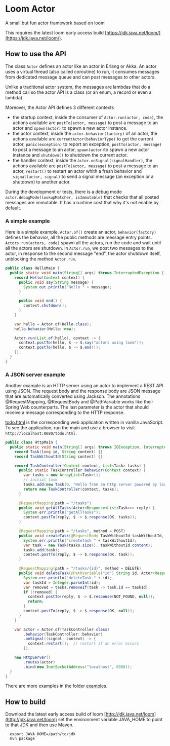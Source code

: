 # Loom Actor
A small but fun actor framework based on loom

This requires the latest loom early access build
[https://jdk.java.net/loom/](https://jdk.java.net/loom/).

## How to use the API

The class `Actor` defines an actor like an actor in Erlang or Akka.
An actor uses a virtual thread (also called coroutine) to run, it consumes messages from dedicated message queue
and can post messages to other actors.

Unlike a traditional actor system, the messages are lambdas that do a method call so the actor API is
a class (or an enum, a record or even a lambda).

Moreover, the Actor API defines 3 different contexts
- the startup context, inside the consumer of `Actor.run(actor, code)`, the actions available are
  `postTo(actor, message)` to post a message to an actor and `spawn(actor)` to spawn a new actor instance.
- the actor context, inside the `actor.behavior(factory)` of an actor, the actions available are
  `currentActor(behaviorType)` to get the current actor, `panic(exception)` to report an exception,
   `postTo(actor, message)` to post a message to an actor, `spawn(actor)`to spawn a new actor instance and
  `shutdown()` to shutdown the current actor.
- the handler context, inside the `àctor.onSignal(signalHandler)`, the actions available are
  `postTo(actor, message)` to post a message to an actor, `restart()` to restart an actor whith a fresh behavior
  and `signal(actor, signal)` to send a signal message (an exception or a shutdown) to another actor.

During the development or tests, there is a debug mode `actor.debugMode(lookupMatcher, isImmutable)` that
checks that all posted messages are immutable. It has a runtime cost that why it's not enable by default. 

### A simple example

Here is a simple example, `Actor.of()` create an actor, `behavior(factory)` defines the behavior, all the public
methods are message entry points. `Actors.run(actors, code)` spawn all the actors, run the code and
wait until all the actors are shutdown. In `Actor.run`, we post two messages to the actor, in response to the second
message "end", the actor shutdown itself, unblocking the method `Actor.run`.

```java
public class HelloMain {
  public static void main(String[] args) throws InterruptedException {
    record Hello(Context context) {
      public void say(String message) {
        System.out.println("Hello " + message);
      }

      public void end() {
        context.shutdown();
      }
    }

    var hello = Actor.of(Hello.class);
    hello.behavior(Hello::new);

    Actor.run(List.of(hello), context -> {
      context.postTo(hello, $ -> $.say("actors using loom"));
      context.postTo(hello, $ -> $.end());
    });
  }
}
```

### A JSON server example

Another example is an HTTP server using an actor to implement a REST API using JSON.
The request body and the response body are JSON message that are automatically converted using Jackson.
The annotations @RequestMapping, @RequestBody and @PathVariable works like their Spring Web counterparts.
The last parameter is the actor that should receive a message corresponding to the HTTP response.

[todo.html](todo.html) is the corresponding web application written in vanilla JavaScript.
To see the application, run the main and use a browser to visit `http://localhost:8080/todo.html`.

```java
public class HttpMain {
  public static void main(String[] args) throws IOException, InterruptedException {
    record Task(long id, String content) {}
    record TaskWithoutId(String content) {}

    record TaskController(Context context, List<Task> tasks) {
      public static TaskController behavior(Context context) {
        var tasks = new ArrayList<Task>();
        // initial task
        tasks.add(new Task(0, "Hello from an http server powered by loom !"));
        return new TaskController(context, tasks);
      }

      @RequestMapping(path = "/tasks")
      public void getAllTasks(Actor<Response<List<Task>>> reply) {
        System.err.println("getAllTasks");
        context.postTo(reply, $ -> $.response(OK, tasks));
      }

      @RequestMapping(path = "/tasks", method = POST)
      public void createTask(@RequestBody TaskWithoutId taskWithoutId, Actor<Response<Task>> reply) {
        System.err.println("createTask " + taskWithoutId);
        var task = new Task(tasks.size(), taskWithoutId.content);
        tasks.add(task);
        context.postTo(reply, $ -> $.response(OK, task));
      }

      @RequestMapping(path = "/tasks/{id}", method = DELETE)
      public void deleteTask(@PathVariable("id") String id, Actor<Response<Void>> reply) {
        System.err.println("deleteTask " + id);
        var taskId = Integer.parseInt(id);
        var removed = tasks.removeIf(task -> task.id == taskId);
        if (!removed) {
          context.postTo(reply, $ -> $.response(NOT_FOUND, null));
          return;
        }
        context.postTo(reply, $ -> $.response(OK, null));
      }
    }

    var actor = Actor.of(TaskController.class)
        .behavior(TaskController::behavior)
        .onSignal((signal, context) -> {
          context.restart();  // restart if an error occurs
        });

    new HttpServer()
        .routes(actor)
        .bind(new InetSocketAddress("localhost", 8080));
  }
}
```

There are more examples in the folder [examples](src/main/examples/com/github/forax/loom/actor/examples).

## How to build

Download the latest early access build of loom [http://jdk.java.net/loom](http://jdk.java.net/loom)
set the environment variable JAVA_HOME to point to that JDK and then use Maven.

```
  export JAVA_HOME=/path/to/jdk
  mvn package
```
